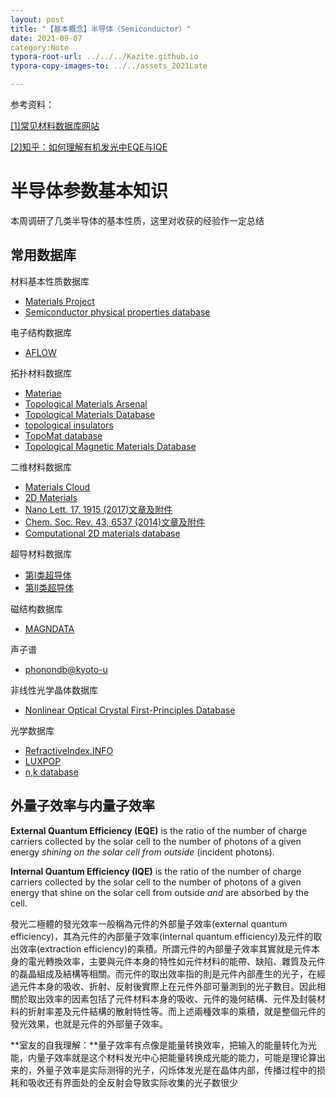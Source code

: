 ```yaml
---
layout: post
title: "【基本概念】半导体（Semiconductor）"
date: 2021-09-07
category:Note
typora-root-url: ../../../Kazite.github.io
typora-copy-images-to: ../../assets_2021Late

---
```


参考资料：

[[1]常见材料数据库网站](http://wap.sciencenet.cn/blog-1502061-1179947.html?mobile=1&from=timeline&isappinstalled=0)

[[2]知乎：如何理解有机发光中EQE与IQE](https://www.zhihu.com/question/66851499)

# 半导体参数基本知识

本周调研了几类半导体的基本性质，这里对收获的经验作一定总结

## 常用数据库

材料基本性质数据库

* [Materials Project](https://materialsproject.org/about)
* [Semiconductor physical properties database](http://www.ioffe.ru/SVA/NSM/Semicond/)

电子结构数据库

* [AFLOW](http://www.aflowlib.org/)

拓扑材料数据库

* [Materiae](http://materiae.iphy.ac.cn/#/)
* [Topological Materials Arsenal](https://ccmp.nju.edu.cn/)
* [Topological Materials Database](http://topologicalquantumchemistry.org/#/)
* [topological insulators](https://www.materialscloud.org/discover/2dtopo/dashboard/ptable)
* [TopoMat database](https://www.materialscloud.org/discover/topomat)
* [Topological Magnetic Materials Database](https://www.topologicalquantumchemistry.fr/magnetic/)

二维材料数据库

* [Materials Cloud](https://www.materialscloud.org/discover/2dstructures/dashboard/ptable)
* [2D Materials](https://materialsweb.org/twodmaterials)
* [Nano Lett. 17, 1915 (2017)文章及附件](https://pubs.acs.org/doi/abs/10.1021/acs.nanolett.6b05229)
* [Chem. Soc. Rev. 43, 6537 (2014)文章及附件](http://pubs.rsc.org/en/content/articlehtml/2014/cs/c4cs00102h)
* [Computational 2D materials database](https://cmrdb.fysik.dtu.dk/c2db/)

超导材料数据库

* [第I类超导体](http://www.superconductors.org/Type1.htm)
* [第II类超导体](http://www.superconductors.org/Type2.htm)

磁结构数据库

* [MAGNDATA](http://webbdcrista1.ehu.es/magndata/index.php?show_db=1)

声子谱

* [phonondb@kyoto-u](http://phonondb.mtl.kyoto-u.ac.jp/index.html)

非线性光学晶体数据库

* [Nonlinear Optical Crystal First-Principles Database](http://nlo.hbu.cn/#/)

光学数据库

* [RefractiveIndex.INFO](https://refractiveindex.info/?shelf=main&book=Be&page=Rakic-BB)
* [LUXPOP](http://www.luxpop.com)
* [n,k database](http://www.ioffe.ru/SVA/NSM/nk/)

## 外量子效率与内量子效率

**External Quantum Efficiency (EQE)** is the ratio of the number of charge carriers collected by the solar cell to the number of photons of a given energy *shining on the solar cell from outside* (incident photons).

**Internal Quantum Efficiency (IQE)** is the ratio of the number of charge carriers collected by the solar cell to the number of photons of a given energy that shine on the solar cell from outside *and* are absorbed by the cell.

發光二極體的發光效率一般稱為元件的外部量子效率(external quantum efficiency)，其為元件的內部量子效率(internal quantum efficiency)及元件的取出效率(extraction efficiency)的乘積。所謂元件的內部量子效率其實就是元件本身的電光轉換效率，主要與元件本身的特性如元件材料的能帶、缺陷、雜質及元件的磊晶組成及結構等相關。而元件的取出效率指的則是元件內部產生的光子，在經過元件本身的吸收、折射、反射後實際上在元件外部可量測到的光子數目。因此相關於取出效率的因素包括了元件材料本身的吸收、元件的幾何結構、元件及封裝材料的折射率差及元件結構的散射特性等。而上述兩種效率的乘積，就是整個元件的發光效果，也就是元件的外部量子效率。

**室友的自我理解：**量子效率有点像是能量转换效率，把输入的能量转化为光能，内量子效率就是这个材料发光中心把能量转换成光能的能力，可能是理论算出来的，外量子效率是实际测得的光子，闪烁体发光是在晶体内部，传播过程中的损耗和吸收还有界面处的全反射会导致实际收集的光子数很少